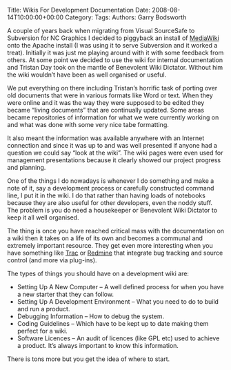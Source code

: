 Title: Wikis For Development Documentation
Date: 2008-08-14T10:00:00+00:00
Category: 
Tags: 
Authors: Garry Bodsworth

A couple of years back when migrating from Visual SourceSafe to Subversion for NC Graphics I decided to piggyback an install of [MediaWiki][1] onto the Apache install (I was using it to serve Subversion and it worked a treat). Initially it was just me playing around with it with some feedback from others. At some point we decided to use the wiki for internal documentation and Tristan Day took on the mantle of Benevolent Wiki Dictator. Without him the wiki wouldn&#8217;t have been as well organised or useful.

We put everything on there including Tristan&#8217;s horrific task of porting over old documents that were in various formats like Word or text. When they were online and it was the way they were supposed to be edited they became &#8220;living documents&#8221; that are continually updated. Some areas became repositories of information for what we were currently working on and what was done with some very nice tabe formatting.

It also meant the information was available anywhere with an Internet connection and since it was up to and was well presented if anyone had a question we could say &#8220;look at the wiki&#8221;. The wiki pages were even used for management presentations because it clearly showed our project progress and planning.

One of the things I do nowadays is whenever I do something and make a note of it, say a development process or carefully constructed command line, I put it in the wiki. I do that rather than having loads of notebooks because they are also useful for other developers, even the noddy stuff. The problem is you do need a housekeeper or Benevolent Wiki Dictator to keep it all well organised.

The thing is once you have reached critical mass with the documentation on a wiki then it takes on a life of its own and becomes a communal and extremely important resource. They get even more interesting when you have something like [Trac][2] or [Redmine][3] that integrate bug tracking and source control (and more via plug-ins).

The types of things you should have on a development wiki are:

*   Setting Up A New Computer &#8211; A well defined process for when you have a new starter that they can follow.
*   Setting Up A Development Environment &#8211; What you need to do to build and run a product.
*   Debugging Information &#8211; How to debug the system.
*   Coding Guidelines &#8211; Which have to be kept up to date making them perfect for a wiki.
*   Software Licences &#8211; An audit of licences (like GPL etc) used to achieve a product. It&#8217;s always important to know this information.

There is tons more but you get the idea of where to start.

 [1]: http://www.mediawiki.org/wiki/MediaWiki
 [2]: http://trac.edgewall.org/
 [3]: http://www.redmine.org/